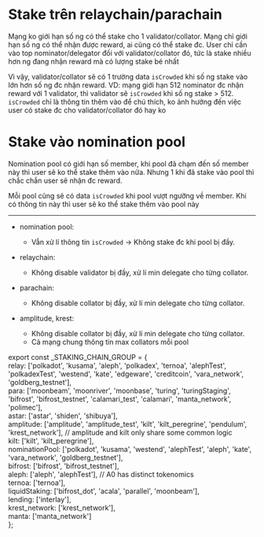 # Stake trên relaychain/parachain
Mạng ko giới hạn số ng có thể stake cho 1 validator/collator. Mạng chỉ giới hạn số ng có thể nhận được reward, ai cũng có thể stake đc. User chỉ cần vào top nominator/delegator đối với validator/collator đó, tức là stake nhiều hơn ng đang nhận reward mà có lượng stake bé nhất

Vì vậy, validator/collator sẽ có 1 trường data `isCrowded` khi số ng stake vào lớn hơn số ng đc nhận reward. VD: mạng giới hạn 512 nominator đc nhận reward với 1 validator, thì validator sẽ `isCrowded` khi số ng stake > 512. `isCrowded` chỉ là thông tin thêm vào để chú thích, ko ảnh hưởng đến việc user có stake đc cho validator/collator đó hay ko

# Stake vào nomination pool
Nomination pool có giới hạn số member, khi pool đã chạm đến số member này thì user sẽ ko thể stake thêm vào nữa. Nhưng 1 khi đã stake vào pool thì chắc chắn user sẽ nhận đc reward.

Mỗi pool cũng sẽ có data `isCrowded` khi pool vượt ngưỡng về member. Khi có thông tin này thì user sẽ ko thể stake thêm vào pool này

---
- nomination pool: 
	- Vẫn xử lí thông tin `isCrowded` -> Không stake đc khi pool bị đầy.

- relaychain: 
	- Không disable validator bị đầy, xử lí min delegate cho từng collator.
- parachain: 
	- Không disable collator bị đầy, xử lí min delegate cho từng collator.
- amplitude, krest: 
	- Không disable collator bị đầy, xử lí min delegate cho từng collator.
	- Cả mạng chung thông tin max collators mỗi pool

export const _STAKING_CHAIN_GROUP = {  
  relay: ['polkadot', 'kusama', 'aleph', 'polkadex', 'ternoa', 'alephTest', 'polkadexTest', 'westend', 'kate', 'edgeware', 'creditcoin', 'vara_network', 'goldberg_testnet'],  
  para: ['moonbeam', 'moonriver', 'moonbase', 'turing', 'turingStaging', 'bifrost', 'bifrost_testnet', 'calamari_test', 'calamari', 'manta_network', 'polimec'],  
  astar: ['astar', 'shiden', 'shibuya'],  
  amplitude: ['amplitude', 'amplitude_test', 'kilt', 'kilt_peregrine', 'pendulum', 'krest_network'], // amplitude and kilt only share some common logic  
  kilt: ['kilt', 'kilt_peregrine'],  
  nominationPool: ['polkadot', 'kusama', 'westend', 'alephTest', 'aleph', 'kate', 'vara_network', 'goldberg_testnet'],  
  bifrost: ['bifrost', 'bifrost_testnet'],  
  aleph: ['aleph', 'alephTest'], // A0 has distinct tokenomics  
  ternoa: ['ternoa'],  
  liquidStaking: ['bifrost_dot', 'acala', 'parallel', 'moonbeam'],  
  lending: ['interlay'],  
  krest_network: ['krest_network'],  
  manta: ['manta_network']  
};
